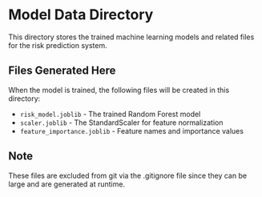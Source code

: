 # Model Data Directory

This directory stores the trained machine learning models and related files for the risk prediction system.

## Files Generated Here

When the model is trained, the following files will be created in this directory:

- `risk_model.joblib` - The trained Random Forest model
- `scaler.joblib` - The StandardScaler for feature normalization
- `feature_importance.joblib` - Feature names and importance values

## Note

These files are excluded from git via the .gitignore file since they can be large and are generated at runtime.
